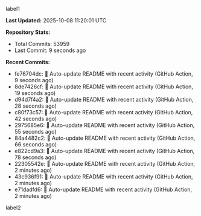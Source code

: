 
label1 
<!-- ACTIVITY_START -->
**Last Updated:** 2025-10-08 11:20:01 UTC

**Repository Stats:**
- Total Commits: 53959
- Last Commit: 9 seconds ago

**Recent Commits:**
- fe76704dc: 🤖 Auto-update README with recent activity (GitHub Action, 9 seconds ago)
- 8de7426cf: 🤖 Auto-update README with recent activity (GitHub Action, 19 seconds ago)
- d94d7f4a2: 🤖 Auto-update README with recent activity (GitHub Action, 28 seconds ago)
- c80f73c57: 🤖 Auto-update README with recent activity (GitHub Action, 42 seconds ago)
- 2975685e6: 🤖 Auto-update README with recent activity (GitHub Action, 55 seconds ago)
- 84a4482c2: 🤖 Auto-update README with recent activity (GitHub Action, 66 seconds ago)
- e822cd9a3: 🤖 Auto-update README with recent activity (GitHub Action, 78 seconds ago)
- 22305542e: 🤖 Auto-update README with recent activity (GitHub Action, 2 minutes ago)
- 43c936f91: 🤖 Auto-update README with recent activity (GitHub Action, 2 minutes ago)
- e71dadfd6: 🤖 Auto-update README with recent activity (GitHub Action, 2 minutes ago)
<!-- ACTIVITY_END -->

label2
